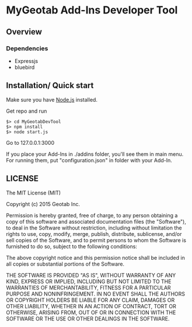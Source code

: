 # MyGeotab Add-Ins Developer Tool

## Overview

### Dependencies
* Expressjs
* bluebird

## Installation/ Quick start

Make sure you have [Node.js](https://nodejs.org/) installed.

Get repo and run
``` 
$> cd MyGeotabDevTool
$> npm install
$> node start.js
```

Go to 127.0.0.1:3000

If you place your Add-Ins in ./addins folder, you'll see them in main menu. For running them, put "configuration.json" in folder with your Add-In. 

## LICENSE

The MIT License (MIT)

Copyright (c) 2015 Geotab Inc.

Permission is hereby granted, free of charge, to any person obtaining a copy of this software and associated documentation files (the "Software"), to deal in the Software without restriction, including without limitation the rights to use, copy, modify, merge, publish, distribute, sublicense, and/or sell copies of the Software, and to permit persons to whom the Software is furnished to do so, subject to the following conditions:

The above copyright notice and this permission notice shall be included in all copies or substantial portions of the Software.

THE SOFTWARE IS PROVIDED "AS IS", WITHOUT WARRANTY OF ANY KIND, EXPRESS OR IMPLIED, INCLUDING BUT NOT LIMITED TO THE WARRANTIES OF MERCHANTABILITY, FITNESS FOR A PARTICULAR PURPOSE AND NONINFRINGEMENT. IN NO EVENT SHALL THE AUTHORS OR COPYRIGHT HOLDERS BE LIABLE FOR ANY CLAIM, DAMAGES OR OTHER LIABILITY, WHETHER IN AN ACTION OF CONTRACT, TORT OR OTHERWISE, ARISING FROM, OUT OF OR IN CONNECTION WITH THE SOFTWARE OR THE USE OR OTHER DEALINGS IN THE SOFTWARE.
